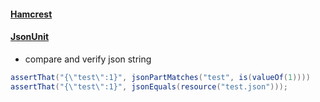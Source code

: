 
#### [Hamcrest](https://github.com/hamcrest/JavaHamcrest/wiki/Related-Projects)


#### [JsonUnit](https://github.com/lukas-krecan/JsonUnit)
- compare and verify json string


```java
assertThat("{\"test\":1}", jsonPartMatches("test", is(valueOf(1))))
assertThat("{\"test\":1}", jsonEquals(resource("test.json")));
```

